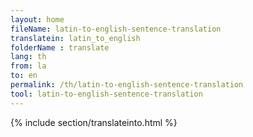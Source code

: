 ```yaml
---
layout: home
fileName: latin-to-english-sentence-translation
translatein: latin_to_english
folderName : translate
lang: th
from: la
to: en
permalink: /th/latin-to-english-sentence-translation
tool: latin-to-english-sentence-translation
---
```

{% include section/translateinto.html %}